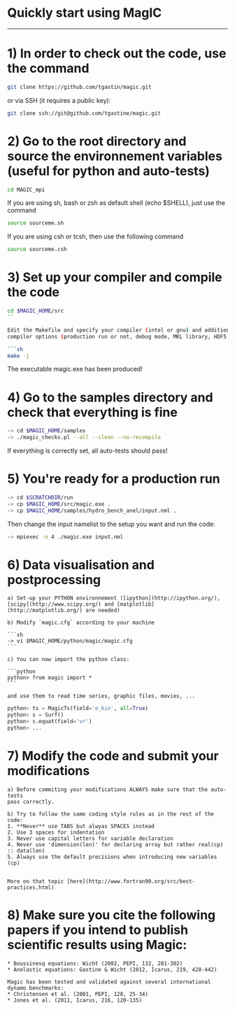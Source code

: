 # Quickly start using MagIC
-----------------------------------------------------------------------

# 1) In order to check out the code, use the command

```sh
git clone https://github.com/tgastin/magic.git
```
or via SSH (it requires a public key):

```sh
git clone ssh://git@github.com/tgastine/magic.git
```

# 2) Go to the root directory and source the environnement variables (useful for python and auto-tests)

```sh
cd MAGIC_mpi
```

If you are using sh, bash or zsh as default shell (echo $SHELL), just use the command

```sh
source sourceme.sh
```

If you are using csh or tcsh, then use the following command

```sh
source sourceme.csh
```

# 3) Set up your compiler and compile the code

```sh
cd $MAGIC_HOME/src
``

Edit the Makefile and specify your compiler (intel or gnu) and additional 
compiler options (production run or not, debug mode, MKL library, HDF5, ...)

```sh
make -j
```
The executable magic.exe has been produced!

# 4) Go to the samples directory and check that everything is fine

```sh
-> cd $MAGIC_HOME/samples
-> ./magic_checks.pl --all --clean --no-recompile
```

If everything is correctly set, all auto-tests should pass!

# 5) You're ready for a production run

```sh
-> cd $SCRATCHDIR/run
-> cp $MAGIC_HOME/src/magic.exe .
-> cp $MAGIC_HOME/samples/hydro_bench_anel/input.nml .
```
    
Then change the input namelist to the setup you want and run the code:

```sh
-> mpiexec -n 4 ./magic.exe input.nml
```

# 6) Data visualisation and postprocessing

    a) Set-up your PYTHON environnement ([ipython](http://ipython.org/), [scipy](http://www.scipy.org/) and [matplotlib](http://matplotlib.org/) are needed)

    b) Modify `magic.cfg` according to your machine

	```sh
	-> vi $MAGIC_HOME/python/magic/magic.cfg
	```

    c) You can now import the python class:

	```python
	python> from magic import *
	```

	and use them to read time series, graphic files, movies, ...

```python
python> ts = MagicTs(field='e_kin', all=True)
python> s = Surf()
python> s.equat(field='vr')
python> ...
```

# 7) Modify the code and submit your modifications

    a) Before commiting your modifications ALWAYS make sure that the auto-tests
    pass correctly.

    b) Try to follow the same coding style rules as in the rest of the code:
    1. **Never** use TABS but alwyas SPACES instead
    2. Use 3 spaces for indentation
    3. Never use capital letters for variable declaration
    4. Never use 'dimension(len)' for declaring array but rather real(cp) :: data(len)
    5. Always use the default precisions when introducing new variables (cp)


    More on that topic [here](http://www.fortran90.org/src/best-practices.html)

# 8) Make sure you cite the following papers if you intend to publish scientific results using Magic:
    * Boussinesq equations: Wicht (2002, PEPI, 132, 281-302)
    * Anelastic equations: Gastine & Wicht (2012, Icarus, 219, 428-442)

    Magic has been tested and validated against several international dynamo benchmarks:
    * Christensen et al. (2001, PEPI, 128, 25-34)
    * Jones et al. (2011, Icarus, 216, 120-135)
